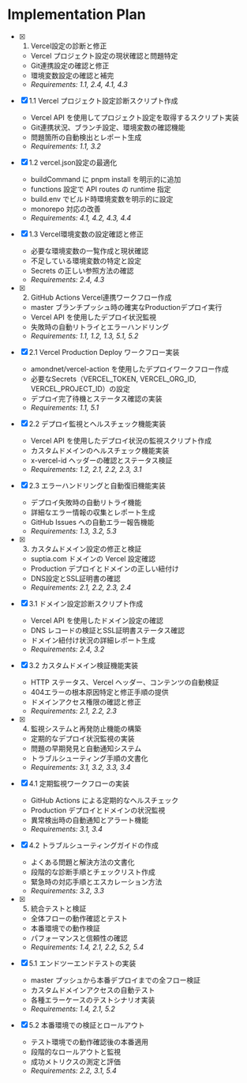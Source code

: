 # Implementation Plan

- [x] 1. Vercel設定の診断と修正
  - Vercel プロジェクト設定の現状確認と問題特定
  - Git連携設定の確認と修正
  - 環境変数設定の確認と補完
  - _Requirements: 1.1, 2.4, 4.1, 4.3_

- [x] 1.1 Vercel プロジェクト設定診断スクリプト作成
  - Vercel API を使用してプロジェクト設定を取得するスクリプト実装
  - Git連携状況、ブランチ設定、環境変数の確認機能
  - 問題箇所の自動検出とレポート生成
  - _Requirements: 1.1, 3.2_

- [x] 1.2 vercel.json設定の最適化
  - buildCommand に pnpm install を明示的に追加
  - functions 設定で API routes の runtime 指定
  - build.env でビルド時環境変数を明示的に設定
  - monorepo 対応の改善
  - _Requirements: 4.1, 4.2, 4.3, 4.4_

- [x] 1.3 Vercel環境変数の設定確認と修正
  - 必要な環境変数の一覧作成と現状確認
  - 不足している環境変数の特定と設定
  - Secrets の正しい参照方法の確認
  - _Requirements: 2.4, 4.3_

- [x] 2. GitHub Actions Vercel連携ワークフロー作成
  - master ブランチプッシュ時の確実なProductionデプロイ実行
  - Vercel API を使用したデプロイ状況監視
  - 失敗時の自動リトライとエラーハンドリング
  - _Requirements: 1.1, 1.2, 1.3, 5.1, 5.2_

- [x] 2.1 Vercel Production Deploy ワークフロー実装
  - amondnet/vercel-action を使用したデプロイワークフロー作成
  - 必要なSecrets（VERCEL_TOKEN, VERCEL_ORG_ID, VERCEL_PROJECT_ID）の設定
  - デプロイ完了待機とステータス確認の実装
  - _Requirements: 1.1, 5.1_

- [x] 2.2 デプロイ監視とヘルスチェック機能実装
  - Vercel API を使用したデプロイ状況の監視スクリプト作成
  - カスタムドメインのヘルスチェック機能実装
  - x-vercel-id ヘッダーの確認とステータス検証
  - _Requirements: 1.2, 2.1, 2.2, 2.3, 3.1_

- [x] 2.3 エラーハンドリングと自動復旧機能実装
  - デプロイ失敗時の自動リトライ機能
  - 詳細なエラー情報の収集とレポート生成
  - GitHub Issues への自動エラー報告機能
  - _Requirements: 1.3, 3.2, 5.3_

- [x] 3. カスタムドメイン設定の修正と検証
  - suptia.com ドメインの Vercel 設定確認
  - Production デプロイとドメインの正しい紐付け
  - DNS設定とSSL証明書の確認
  - _Requirements: 2.1, 2.2, 2.3, 2.4_

- [x] 3.1 ドメイン設定診断スクリプト作成
  - Vercel API を使用したドメイン設定の確認
  - DNS レコードの検証とSSL証明書ステータス確認
  - ドメイン紐付け状況の詳細レポート生成
  - _Requirements: 2.4, 3.2_

- [x] 3.2 カスタムドメイン検証機能実装
  - HTTP ステータス、Vercel ヘッダー、コンテンツの自動検証
  - 404エラーの根本原因特定と修正手順の提供
  - ドメインアクセス権限の確認と修正
  - _Requirements: 2.1, 2.2, 2.3_

- [x] 4. 監視システムと再発防止機能の構築
  - 定期的なデプロイ状況監視の実装
  - 問題の早期発見と自動通知システム
  - トラブルシューティング手順の文書化
  - _Requirements: 3.1, 3.2, 3.3, 3.4_

- [x] 4.1 定期監視ワークフローの実装
  - GitHub Actions による定期的なヘルスチェック
  - Production デプロイとドメインの状況監視
  - 異常検出時の自動通知とアラート機能
  - _Requirements: 3.1, 3.4_

- [x] 4.2 トラブルシューティングガイドの作成
  - よくある問題と解決方法の文書化
  - 段階的な診断手順とチェックリスト作成
  - 緊急時の対応手順とエスカレーション方法
  - _Requirements: 3.2, 3.3_

- [x] 5. 統合テストと検証
  - 全体フローの動作確認とテスト
  - 本番環境での動作検証
  - パフォーマンスと信頼性の確認
  - _Requirements: 1.4, 2.1, 2.2, 5.2, 5.4_

- [x] 5.1 エンドツーエンドテストの実装
  - master プッシュから本番デプロイまでの全フロー検証
  - カスタムドメインアクセスの自動テスト
  - 各種エラーケースのテストシナリオ実装
  - _Requirements: 1.4, 2.1, 5.2_

- [x] 5.2 本番環境での検証とロールアウト
  - テスト環境での動作確認後の本番適用
  - 段階的なロールアウトと監視
  - 成功メトリクスの測定と評価
  - _Requirements: 2.2, 3.1, 5.4_